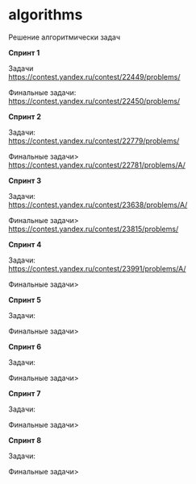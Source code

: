 # algorithms
Решение алгоритмически задач

**Спринт 1**

Задачи <br>
https://contest.yandex.ru/contest/22449/problems/


Финальные задачи:<br>
https://contest.yandex.ru/contest/22450/problems/

**Спринт 2**

Задачи:<br>
https://contest.yandex.ru/contest/22779/problems/

Финальные задачи><br>
https://contest.yandex.ru/contest/22781/problems/A/

**Спринт 3**

Задачи:<br>
https://contest.yandex.ru/contest/23638/problems/A/

Финальные задачи><br>
https://contest.yandex.ru/contest/23815/problems/

**Спринт 4**

Задачи:<br>
https://contest.yandex.ru/contest/23991/problems/A/

Финальные задачи><br>


**Спринт 5**

Задачи:<br>

Финальные задачи><br>

**Спринт 6**

Задачи:<br>

Финальные задачи><br>

**Спринт 7**

Задачи:<br>

Финальные задачи><br>


**Спринт 8**

Задачи:<br>

Финальные задачи><br>


````